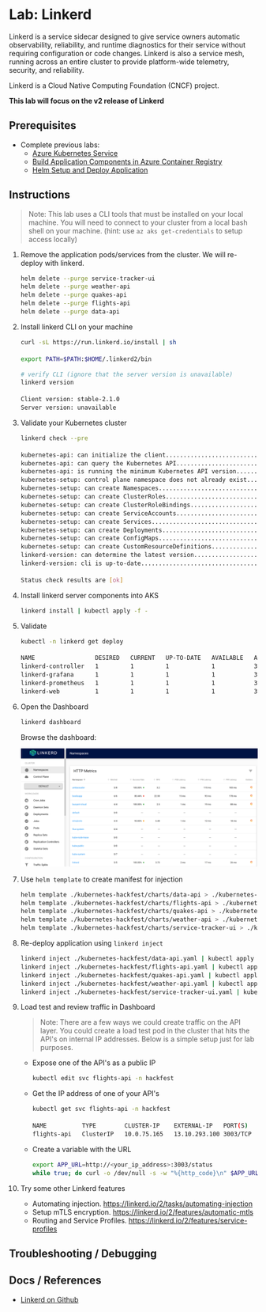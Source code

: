# Lab: Linkerd

Linkerd is a service sidecar designed to give service owners automatic observability, reliability, and runtime diagnostics for their service without requiring configuration or code changes. Linkerd is also a service mesh, running across an entire cluster to provide platform-wide telemetry, security, and reliability.

Linkerd is a Cloud Native Computing Foundation (CNCF) project.

**This lab will focus on the v2 release of Linkerd**

## Prerequisites

* Complete previous labs:
    * [Azure Kubernetes Service](../../create-aks-cluster/README.md)
    * [Build Application Components in Azure Container Registry](../../build-application/README.md)
    * [Helm Setup and Deploy Application](../../helm-setup-deploy/README.md)

## Instructions

> Note: This lab uses a CLI tools that must be installed on your local machine. You will need to connect to your cluster from a local bash shell on your machine. (hint: use `az aks get-credentials` to setup access locally)

1. Remove the application pods/services from the cluster. We will re-deploy with linkerd.

    ```bash
    helm delete --purge service-tracker-ui
    helm delete --purge weather-api
    helm delete --purge quakes-api
    helm delete --purge flights-api
    helm delete --purge data-api
    ```

2. Install linkerd CLI on your machine

    ```bash
    curl -sL https://run.linkerd.io/install | sh

    export PATH=$PATH:$HOME/.linkerd2/bin
    ```

    ```bash
    # verify CLI (ignore that the server version is unavailable)
    linkerd version
    
    Client version: stable-2.1.0
    Server version: unavailable
    ```

3. Validate your Kubernetes cluster

    ```bash
    linkerd check --pre

    kubernetes-api: can initialize the client..................................[ok]
    kubernetes-api: can query the Kubernetes API...............................[ok]
    kubernetes-api: is running the minimum Kubernetes API version..............[ok]
    kubernetes-setup: control plane namespace does not already exist...........[ok]
    kubernetes-setup: can create Namespaces....................................[ok]
    kubernetes-setup: can create ClusterRoles..................................[ok]
    kubernetes-setup: can create ClusterRoleBindings...........................[ok]
    kubernetes-setup: can create ServiceAccounts...............................[ok]
    kubernetes-setup: can create Services......................................[ok]
    kubernetes-setup: can create Deployments...................................[ok]
    kubernetes-setup: can create ConfigMaps....................................[ok]
    kubernetes-setup: can create CustomResourceDefinitions.....................[ok]
    linkerd-version: can determine the latest version..........................[ok]
    linkerd-version: cli is up-to-date.........................................[ok]

    Status check results are [ok]
    ```

4. Install linkerd server components into AKS

    ```bash
    linkerd install | kubectl apply -f -
    ```

5. Validate

    ```bash
    kubectl -n linkerd get deploy

    NAME                 DESIRED   CURRENT   UP-TO-DATE   AVAILABLE   AGE
    linkerd-controller   1         1         1            1           30m
    linkerd-grafana      1         1         1            1           30m
    linkerd-prometheus   1         1         1            1           30m
    linkerd-web          1         1         1            1           30m
    ```

6. Open the Dashboard

    ```bash
    linkerd dashboard
    ```

    Browse the dashboard:

    ![Dashboard](linkerd-dashboard.png "Dashboard")
    

7. Use `helm template` to create manifest for injection

    ```bash
    helm template ./kubernetes-hackfest/charts/data-api > ./kubernetes-hackfest/data-api.yaml
    helm template ./kubernetes-hackfest/charts/flights-api > ./kubernetes-hackfest/flights-api.yaml
    helm template ./kubernetes-hackfest/charts/quakes-api > ./kubernetes-hackfest/quakes-api.yaml
    helm template ./kubernetes-hackfest/charts/weather-api > ./kubernetes-hackfest/weather-api.yaml
    helm template ./kubernetes-hackfest/charts/service-tracker-ui > ./kubernetes-hackfest/service-tracker-ui.yaml
    ```

8. Re-deploy application using `linkerd inject`

    ```bash
    linkerd inject ./kubernetes-hackfest/data-api.yaml | kubectl apply -n hackfest -f -
    linkerd inject ./kubernetes-hackfest/flights-api.yaml | kubectl apply -n hackfest -f -
    linkerd inject ./kubernetes-hackfest/quakes-api.yaml | kubectl apply -n hackfest -f -
    linkerd inject ./kubernetes-hackfest/weather-api.yaml | kubectl apply -n hackfest -f -
    linkerd inject ./kubernetes-hackfest/service-tracker-ui.yaml | kubectl apply -n hackfest -f -
    ```

9. Load test and review traffic in Dashboard

    > Note: There are a few ways we could create traffic on the API layer. You could create a load test pod in the cluster that hits the API's on internal IP addresses. Below is a simple setup just for lab purposes.

    * Expose one of the API's as a public IP

        ```bash
        kubectl edit svc flights-api -n hackfest
        ```

    * Get the IP address of one of your API's

        ```bash
        kubectl get svc flights-api -n hackfest
        
        NAME          TYPE        CLUSTER-IP    EXTERNAL-IP   PORT(S)    AGE
        flights-api   ClusterIP   10.0.75.165   13.10.293.100 3003/TCP   100s
        ```

    * Create a variable with the URL

        ```bash
        export APP_URL=http://<your_ip_address>:3003/status
        while true; do curl -o /dev/null -s -w "%{http_code}\n" $APP_URL; sleep 1; done
        ```

10. Try some other Linkerd features

    * Automating injection. https://linkerd.io/2/tasks/automating-injection 
    * Setup mTLS encryption. https://linkerd.io/2/features/automatic-mtls 
    * Routing and Service Profiles. https://linkerd.io/2/features/service-profiles 


## Troubleshooting / Debugging



## Docs / References

* [Linkerd on Github](https://github.com/linkerd/linkerd2)